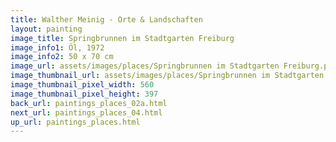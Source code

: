 ```yaml
---
title: Walther Meinig - Orte & Landschaften
layout: painting
image_title: Springbrunnen im Stadtgarten Freiburg
image_info1: Öl, 1972
image_info2: 50 x 70 cm
image_url: assets/images/places/Springbrunnen im Stadtgarten Freiburg.png
image_thumbnail_url: assets/images/places/Springbrunnen im Stadtgarten Freiburg-klein.png
image_thumbnail_pixel_width: 560
image_thumbnail_pixel_height: 397
back_url: paintings_places_02a.html
next_url: paintings_places_04.html
up_url: paintings_places.html
---
```


